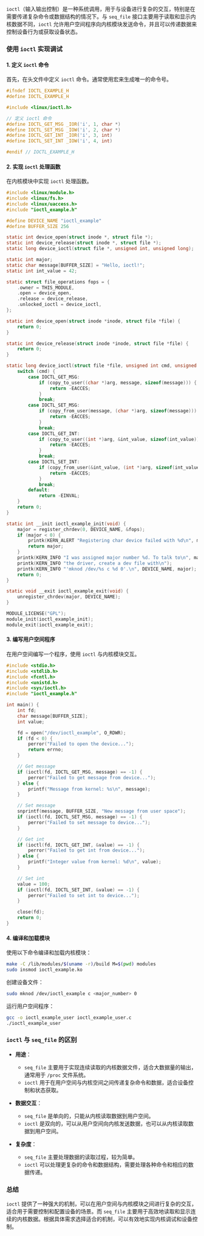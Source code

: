 `ioctl`（输入输出控制）是一种系统调用，用于与设备进行复杂的交互，特别是在需要传递复杂命令或数据结构的情况下。与 `seq_file` 接口主要用于读取和显示内核数据不同，`ioctl` 允许用户空间程序向内核模块发送命令，并且可以传递数据来控制设备行为或获取设备状态。

### 使用 `ioctl` 实现调试

#### 1. 定义 `ioctl` 命令

首先，在头文件中定义 `ioctl` 命令。通常使用宏来生成唯一的命令号。

```c
#ifndef IOCTL_EXAMPLE_H
#define IOCTL_EXAMPLE_H

#include <linux/ioctl.h>

// 定义 ioctl 命令
#define IOCTL_GET_MSG _IOR('i', 1, char *)
#define IOCTL_SET_MSG _IOW('i', 2, char *)
#define IOCTL_GET_INT _IOR('i', 3, int)
#define IOCTL_SET_INT _IOW('i', 4, int)

#endif // IOCTL_EXAMPLE_H
```

#### 2. 实现 `ioctl` 处理函数

在内核模块中实现 `ioctl` 处理函数。

```c
#include <linux/module.h>
#include <linux/fs.h>
#include <linux/uaccess.h>
#include "ioctl_example.h"

#define DEVICE_NAME "ioctl_example"
#define BUFFER_SIZE 256

static int device_open(struct inode *, struct file *);
static int device_release(struct inode *, struct file *);
static long device_ioctl(struct file *, unsigned int, unsigned long);

static int major;
static char message[BUFFER_SIZE] = "Hello, ioctl!";
static int int_value = 42;

static struct file_operations fops = {
    .owner = THIS_MODULE,
    .open = device_open,
    .release = device_release,
    .unlocked_ioctl = device_ioctl,
};

static int device_open(struct inode *inode, struct file *file) {
    return 0;
}

static int device_release(struct inode *inode, struct file *file) {
    return 0;
}

static long device_ioctl(struct file *file, unsigned int cmd, unsigned long arg) {
    switch (cmd) {
        case IOCTL_GET_MSG:
            if (copy_to_user((char *)arg, message, sizeof(message))) {
                return -EACCES;
            }
            break;
        case IOCTL_SET_MSG:
            if (copy_from_user(message, (char *)arg, sizeof(message))) {
                return -EACCES;
            }
            break;
        case IOCTL_GET_INT:
            if (copy_to_user((int *)arg, &int_value, sizeof(int_value))) {
                return -EACCES;
            }
            break;
        case IOCTL_SET_INT:
            if (copy_from_user(&int_value, (int *)arg, sizeof(int_value))) {
                return -EACCES;
            }
            break;
        default:
            return -EINVAL;
    }
    return 0;
}

static int __init ioctl_example_init(void) {
    major = register_chrdev(0, DEVICE_NAME, &fops);
    if (major < 0) {
        printk(KERN_ALERT "Registering char device failed with %d\n", major);
        return major;
    }
    printk(KERN_INFO "I was assigned major number %d. To talk to\n", major);
    printk(KERN_INFO "the driver, create a dev file with\n");
    printk(KERN_INFO "'mknod /dev/%s c %d 0'.\n", DEVICE_NAME, major);
    return 0;
}

static void __exit ioctl_example_exit(void) {
    unregister_chrdev(major, DEVICE_NAME);
}

MODULE_LICENSE("GPL");
module_init(ioctl_example_init);
module_exit(ioctl_example_exit);
```

#### 3. 编写用户空间程序

在用户空间编写一个程序，使用 `ioctl` 与内核模块交互。

```c
#include <stdio.h>
#include <stdlib.h>
#include <fcntl.h>
#include <unistd.h>
#include <sys/ioctl.h>
#include "ioctl_example.h"

int main() {
    int fd;
    char message[BUFFER_SIZE];
    int value;

    fd = open("/dev/ioctl_example", O_RDWR);
    if (fd < 0) {
        perror("Failed to open the device...");
        return errno;
    }

    // Get message
    if (ioctl(fd, IOCTL_GET_MSG, message) == -1) {
        perror("Failed to get message from device...");
    } else {
        printf("Message from kernel: %s\n", message);
    }

    // Set message
    snprintf(message, BUFFER_SIZE, "New message from user space");
    if (ioctl(fd, IOCTL_SET_MSG, message) == -1) {
        perror("Failed to set message to device...");
    }

    // Get int
    if (ioctl(fd, IOCTL_GET_INT, &value) == -1) {
        perror("Failed to get int from device...");
    } else {
        printf("Integer value from kernel: %d\n", value);
    }

    // Set int
    value = 100;
    if (ioctl(fd, IOCTL_SET_INT, &value) == -1) {
        perror("Failed to set int to device...");
    }

    close(fd);
    return 0;
}
```

#### 4. 编译和加载模块

使用以下命令编译和加载内核模块：

```bash
make -C /lib/modules/$(uname -r)/build M=$(pwd) modules
sudo insmod ioctl_example.ko
```

创建设备文件：

```bash
sudo mknod /dev/ioctl_example c <major_number> 0
```

运行用户空间程序：

```bash
gcc -o ioctl_example_user ioctl_example_user.c
./ioctl_example_user
```

### `ioctl` 与 `seq_file` 的区别

- **用途**：
    - `seq_file` 主要用于实现连续读取的内核数据文件，适合大数据量的输出，通常用于 `/proc` 文件系统。
    - `ioctl` 用于在用户空间与内核空间之间传递复杂命令和数据，适合设备控制和状态获取。

- **数据交互**：
    - `seq_file` 是单向的，只能从内核读取数据到用户空间。
    - `ioctl` 是双向的，可以从用户空间向内核发送数据，也可以从内核读取数据到用户空间。

- **复杂度**：
    - `seq_file` 主要处理数据的读取过程，较为简单。
    - `ioctl` 可以处理更复杂的命令和数据结构，需要处理各种命令和相应的数据传递。

### 总结

`ioctl` 提供了一种强大的机制，可以在用户空间与内核模块之间进行复杂的交互，适合用于需要控制和配置设备的场景。而 `seq_file` 主要用于高效地读取和显示连续的内核数据。根据具体需求选择适合的机制，可以有效地实现内核调试和设备控制。